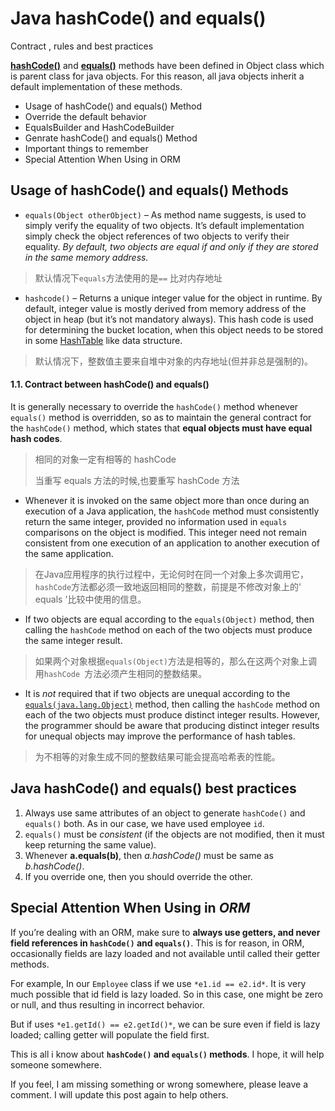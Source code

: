 # Java hashCode() and equals()

Contract , rules and best practices

**[hashCode()](https://docs.oracle.com/javase/7/docs/api/java/lang/Object.html#hashCode())**  and  **[equals()](https://docs.oracle.com/javase/7/docs/api/java/lang/Object.html#equals(java.lang.Object))** methods have been defined in Object class which is parent class for java objects. For this reason, all java objects inherit a default implementation of these methods.

- Usage of hashCode() and equals() Method
- Override the default behavior
- EqualsBuilder and HashCodeBuilder
- Genrate hashCode() and equals() Method
- Important things to remember
- Special Attention When Using in ORM

## Usage of hashCode() and equals() Methods

- `equals(Object otherObject)` – As method name suggests, is used to simply verify the equality of two objects. It’s default implementation simply check the object references of two objects to verify their equality. *By default, two objects are equal if and only if they are stored in the same memory address.*

> 默认情况下`equals`方法使用的是`==` 比对内存地址

- `hashcode()` – Returns a unique integer value for the object in runtime. By default, integer value is mostly derived from memory address of the object in heap (but it’s not mandatory always).
  This hash code is used for determining the bucket location, when this object needs to be stored in some [HashTable](https://en.wikipedia.org/wiki/Hash_table) like data structure.

> 默认情况下，整数值主要来自堆中对象的内存地址(但并非总是强制的)。

#### 1.1. Contract between hashCode() and equals()

It is generally necessary to override the `hashCode()` method whenever `equals()` method is overridden, so as to maintain the general contract for the `hashCode()` method, which states that **equal objects must have equal hash codes**.

> 相同的对象一定有相等的 hashCode
>
> 当重写 equals 方法的时候,也要重写 hashCode 方法

- Whenever it is invoked on the same object more than once during an execution of a Java application, the `hashCode` method must consistently return the same integer, provided no information used in `equals` comparisons on the object is modified.
  This integer need not remain consistent from one execution of an application to another execution of the same application.

> 在Java应用程序的执行过程中，无论何时在同一个对象上多次调用它，`hashCode`方法都必须一致地返回相同的整数，前提是不修改对象上的' equals '比较中使用的信息。

- If two objects are equal according to the `equals(Object)` method, then calling the `hashCode` method on each of the two objects must produce the same integer result.

> 如果两个对象根据`equals(Object)`方法是相等的，那么在这两个对象上调用`hashCode `方法必须产生相同的整数结果。

- It is *not* required that if two objects are unequal according to the [`equals(java.lang.Object)`](https://docs.oracle.com/javase/8/docs/api/java/lang/Object.html#equals-java.lang.Object-) method, then calling the `hashCode` method on each of the two objects must produce distinct integer results.
  However, the programmer should be aware that producing distinct integer results for unequal objects may improve the performance of hash tables.

> 为不相等的对象生成不同的整数结果可能会提高哈希表的性能。

##  Java hashCode() and equals() best practices

1. Always use same attributes of an object to generate `hashCode()` and `equals()` both. As in our case, we have used employee `id`.
2. `equals()` must be *consistent* (if the objects are not modified, then it must keep returning the same value).
3. Whenever **a.equals(b)**, then *a.hashCode()* must be same as *b.hashCode()*.
4. If you override one, then you should override the other.

## Special Attention When Using in *ORM*

If you’re dealing with an ORM, make sure to **always use getters, and never field references in `hashCode()` and `equals()`**. This is for reason, in ORM, occasionally fields are lazy loaded and not available until called their getter methods.

For example, In our `Employee` class if we use `*e1.id == e2.id*`. It is very much possible that id field is lazy loaded. So in this case, one might be zero or null, and thus resulting in incorrect behavior.

But if uses `*e1.getId() == e2.getId()*`, we can be sure even if field is lazy loaded; calling getter will populate the field first.

This is all i know about **`hashCode()` and `equals()` methods**. I hope, it will help someone somewhere.

If you feel, I am missing something or wrong somewhere, please leave a comment. I will update this post again to help others.